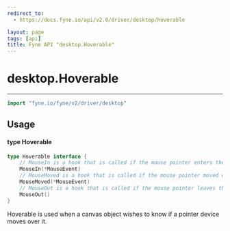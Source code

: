 ```yaml
---
redirect_to:
  - https://docs.fyne.io/api/v2.0/driver/desktop/hoverable

layout: page
tags: [api]
title: Fyne API "desktop.Hoverable"
---
```



# desktop.Hoverable
---
```go
import "fyne.io/fyne/v2/driver/desktop"
```

## Usage

#### type Hoverable

```go
type Hoverable interface {
	// MouseIn is a hook that is called if the mouse pointer enters the element.
	MouseIn(*MouseEvent)
	// MouseMoved is a hook that is called if the mouse pointer moved over the element.
	MouseMoved(*MouseEvent)
	// MouseOut is a hook that is called if the mouse pointer leaves the element.
	MouseOut()
}
```

Hoverable is used when a canvas object wishes to know if a pointer device moves over it.
